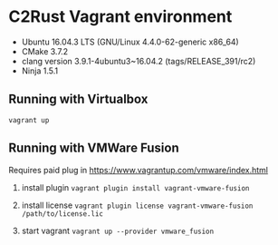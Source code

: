 # C2Rust Vagrant environment
- Ubuntu 16.04.3 LTS (GNU/Linux 4.4.0-62-generic x86_64)
- CMake 3.7.2
- clang version 3.9.1-4ubuntu3~16.04.2 (tags/RELEASE_391/rc2)
- Ninja 1.5.1

## Running with Virtualbox
`vagrant up`

## Running with VMWare Fusion
Requires paid plug in https://www.vagrantup.com/vmware/index.html

1. install plugin
`vagrant plugin install vagrant-vmware-fusion` 

2. install license
`vagrant plugin license vagrant-vmware-fusion /path/to/license.lic`

3. start vagrant
`vagrant up --provider vmware_fusion`

